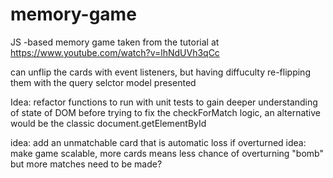 # memory-game
JS -based memory game taken from the tutorial at https://www.youtube.com/watch?v=lhNdUVh3qCc 

can unflip the cards with event listeners, but having diffuculty re-flipping them with the query selctor model presented

Idea: refactor functions to run with unit tests to gain deeper understanding of state of DOM before trying to fix the checkForMatch logic, an alternative would be the classic document.getElementById

idea: add an unmatchable card that is automatic loss if overturned
idea: make game scalable, more cards means less chance of overturning "bomb" but more matches need to be made?